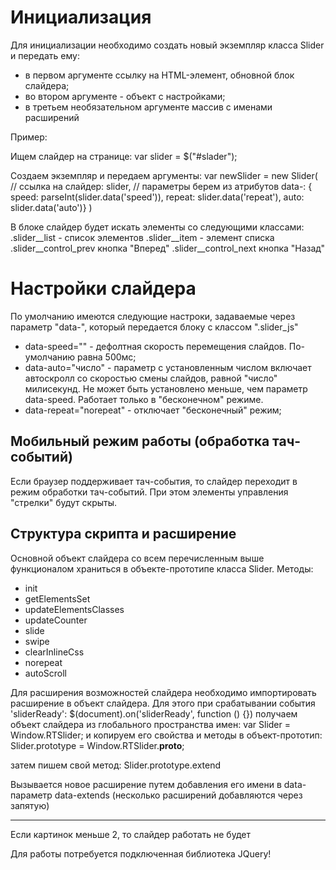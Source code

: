 # Инициализация

Для инициализации необходимо создать новый экземпляр класса Slider и передать ему:
 - в первом аргументе ссылку на HTML-элемент, обновной блок слайдера;
 - во втором аргументе - объект с настройками;
 - в третьем необязательном аргументе массив с именами расширений

Пример:

Ищем слайдер на странице:
var slider = $("#slader");

Создаем экземпляр и передаем аргументы:
var newSlider = new Slider(
// ссылка на слайдер:
slider,
// параметры берем из атрибутов data-:
{ speed: parseInt(slider.data('speed')),
  repeat: slider.data('repeat'),
  auto: slider.data('auto')}
)

В блоке слайдер будет искать элементы со следующими классами:
.slider__list - список элементов
.slider__item - элемент списка
.slider__control_prev кнопка "Вперед"
.slider__control_next кнопка "Назад"

# Настройки слайдера

По умолчанию имеются следующие настроки, задаваемые через параметр "data-", 
который передается блоку с классом ".slider_js"

   - data-speed="" - дефолтная скорость перемещения слайдов. По-умолчанию равна 500мс;
   - data-auto="число" - параметр с установленным числом включает автоскролл со 
                        скоростью смены слайдов, равной "число" милисекунд. 
                        Не может быть установлено меньше, чем параметр data-speed. 
                        Работает только в "бесконечном" режиме. 
   - data-repeat="norepeat" - отключает "бесконечный" режим;

## Мобильный режим работы (обработка тач-событий)

Если браузер поддерживает тач-события, то слайдер переходит в режим обработки 
тач-событий. При этом элементы управления "стрелки" будут скрыты. 

## Структура скрипта и расширение

Основной объект слайдера со всем перечисленным выше функционалом храниться в 
объекте-прототипе класса Slider. Методы:
 - init
 - getElementsSet
 - updateElementsClasses
 - updateCounter
 - slide
 - swipe
 - clearInlineCss
 - norepeat
 - autoScroll

Для расширения возможностей слайдера необходимо импортировать расширение 
в объект слайдера. 
Для этого при срабатывании события 'sliderReady':
    $(document).on('sliderReady', function () {})
получаем объект слайдера из глобального пространства имен:
    var Slider = Window.RTSlider;
и копируем его свойства и методы в объект-прототип:
    Slider.prototype = Window.RTSlider.__proto__;

затем пишем свой метод:
Slider.prototype.extend

Вызывается новое расширение путем добавления его имени 
в data-параметр data-extends (несколько расширений добавляются через запятую)
_____________________________________________________

Если картинок меньше 2, то слайдер работать не будет

Для работы потребуется подключенная библиотека JQuery!
